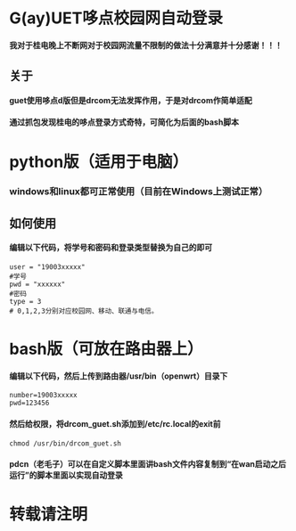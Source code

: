 # G(ay)UET哆点校园网自动登录

#### 我对于桂电晚上不断网对于校园网流量不限制的做法十分满意并十分感谢！！！
## 关于
#### guet使用哆点d版但是drcom无法发挥作用，于是对drcom作简单适配
#### 通过抓包发现桂电的哆点登录方式奇特，可简化为后面的bash脚本

# python版（适用于电脑）
### windows和linux都可正常使用（目前在Windows上测试正常）
## 如何使用
#### 编辑以下代码，将学号和密码和登录类型替换为自己的即可
```
user = "19003xxxxx"
#学号
pwd = "xxxxxx"
#密码
type = 3
# 0,1,2,3分别对应校园网、移动、联通与电信。
```
# bash版（可放在路由器上）
#### 编辑以下代码，然后上传到路由器/usr/bin（openwrt）目录下
```
number=19003xxxxx
pwd=123456
```
#### 然后给权限，将drcom_guet.sh添加到/etc/rc.local的exit前
`chmod /usr/bin/drcom_guet.sh`

#### pdcn（老毛子）可以在自定义脚本里面讲bash文件内容复制到“在wan启动之后运行”的脚本里面以实现自动登录

# 转载请注明

